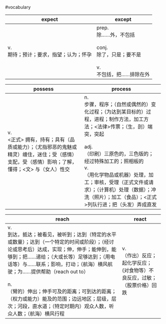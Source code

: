 #vocabulary



| expect                                    | except                                                       |
| ----------------------------------------- | ------------------------------------------------------------ |
| v.<br/>期待；预计；要求，指望；认为；怀孕 | prep.<br/>除……外，不包括<br/><br/>conj.<br/>除了，只是；要不是<br/><br/>v.<br/>不包括，把……排除在外 |



| possess                                                      | process                                                      |
| ------------------------------------------------------------ | ------------------------------------------------------------ |
| v.<br/><正式> 拥有，持有；具有（品质或能力）；（尤指邪恶的鬼魅或精灵）缠住，迷住；受（感情）支配，受（感情）影响；了解，懂得；<文> 与（女人）性交 | n.<br/>步骤，程序；（自然或偶然的）变化过程；（为达到某目标的）过程，进程；制作方法，加工方法；<法律>传票；（生，剖）端突，突起<br/><br/>adj.<br/>（印刷）三原色的，三色版的； 经过特殊加工的；照相板的<br/>v.<br/>（用化学物品或机器）处理，加工；审核，受理（正式文件或请求）；（计算机）处理（数据）；冲洗（照片）；加工（食品）；<正式>列队行进；把（头发）弄成直发 |



| reach                                                        | react                                                        |
| ------------------------------------------------------------ | ------------------------------------------------------------ |
| v.<br/>到达，抵达；被看见，被听到；达到（特定的水平或数量）；达到（一个特定的时间或阶段）；（经讨论或思考后）达成，实现；伸，伸手；能伸到，能够到；把……递给；（大或长等）足够达到；（用电话等）与……联系；影响，打动；（航海）横风航驶；为……提供帮助（reach out to）<br/><br/>n.<br/>（臂的）伸出；伸手可及的距离；可到达的距离；（权力或能力）能及的范围；边远地区；层级，层次；河段，直水道；（特定时期内）观众人数，听众人数；（航海）横风行程 | v.<br/>（作出）反应；起化学反应； (对食物等）不良反应，过敏；（股票价格）回跌 |

